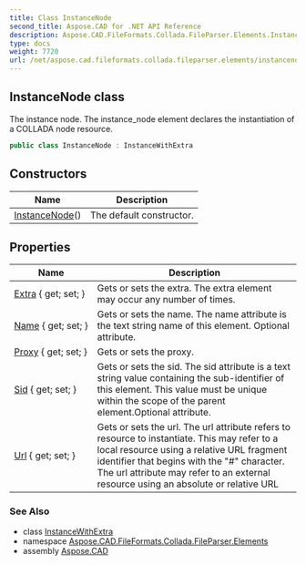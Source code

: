 ```yaml
---
title: Class InstanceNode
second_title: Aspose.CAD for .NET API Reference
description: Aspose.CAD.FileFormats.Collada.FileParser.Elements.InstanceNode class. The instance node. The instance_node element declares the instantiation of a COLLADA node resource
type: docs
weight: 7720
url: /net/aspose.cad.fileformats.collada.fileparser.elements/instancenode/
---
```

## InstanceNode class

The instance node. The instance_node element declares the instantiation of a COLLADA node resource.

```csharp
public class InstanceNode : InstanceWithExtra
```

## Constructors

| Name | Description |
| --- | --- |
| [InstanceNode](instancenode/)() | The default constructor. |

## Properties

| Name | Description |
| --- | --- |
| [Extra](../../aspose.cad.fileformats.collada.fileparser.elements/instancewithextra/extra/) { get; set; } | Gets or sets the extra. The extra element may occur any number of times. |
| [Name](../../aspose.cad.fileformats.collada.fileparser.elements/instancewithextra/name/) { get; set; } | Gets or sets the name. The name attribute is the text string name of this element. Optional attribute. |
| [Proxy](../../aspose.cad.fileformats.collada.fileparser.elements/instancenode/proxy/) { get; set; } | Gets or sets the proxy. |
| [Sid](../../aspose.cad.fileformats.collada.fileparser.elements/instancewithextra/sid/) { get; set; } | Gets or sets the sid. The sid attribute is a text string value containing the sub-identifier of this element. This value must be unique within the scope of the parent element.Optional attribute. |
| [Url](../../aspose.cad.fileformats.collada.fileparser.elements/instancewithextra/url/) { get; set; } | Gets or sets the url. The url attribute refers to resource to instantiate. This may refer to a local resource using a relative URL fragment identifier that begins with the "#" character. The url attribute may refer to an external resource using an absolute or relative URL |

### See Also

* class [InstanceWithExtra](../instancewithextra/)
* namespace [Aspose.CAD.FileFormats.Collada.FileParser.Elements](../../aspose.cad.fileformats.collada.fileparser.elements/)
* assembly [Aspose.CAD](../../)


